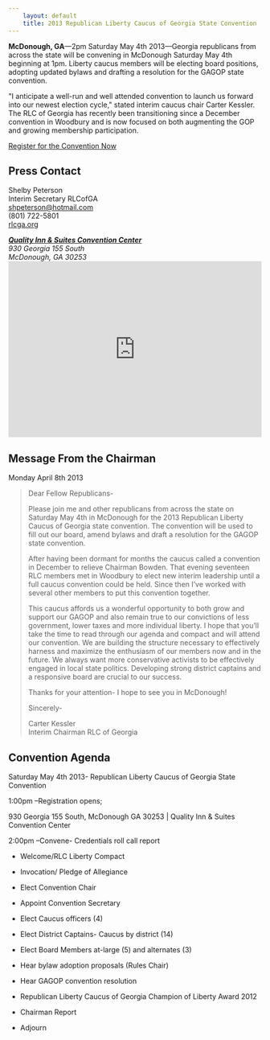 ```yaml
---
    layout: default
    title: 2013 Republican Liberty Caucus of Georgia State Convention
---
```


<div class="row">
<div class="span6" markdown="1">

**McDonough, GA**—2pm Saturday May 4th 2013—Georgia republicans from across the state will be
convening in McDonough Saturday May 4th beginning at 1pm.  Liberty caucus members will be electing board positions,
adopting updated bylaws and drafting a resolution for the GAGOP state convention.

"I anticipate a well-run and well attended convention to launch us forward into our newest election cycle," stated
interim caucus chair Carter Kessler.  The RLC of Georgia has recently been transitioning since a December convention in
Woodbury and is now focused on both augmenting the GOP and growing membership participation.

<a href="https://www.xorbia.com/e/rlc/republican-liberty-caucus-georgia-state-convention">Register for the Convention Now</a>

Press Contact
-------------

Shelby Peterson  
Interim Secretary RLCofGA  
[shpeterson@hotmail.com](mailto:shpeterson@hotmail.com)  
(801) 722-5801  
<a href="http://rlcga.org">rlcga.org</a>

</div>
<div class="span6">
<address>
<b><a href="https://maps.google.com/maps?cid=873884944616720550">Quality Inn &amp; Suites Convention Center</a></b>
<br />930 Georgia 155 South  
<br />McDonough, GA 30253
</address>

<iframe width="100%" height="350" frameborder="0" scrolling="no" marginheight="0" marginwidth="0" src="https://maps.google.com/maps?cid=873884944616720550&amp;output=embed"> </iframe>
</div>
</div>

<div class="row" markdown="1">
<div class="span12">

<h2>Message From the Chairman</h2>

Monday April 8th 2013

> Dear Fellow Republicans-
>
> Please join me and other republicans from across the state on Saturday May 4th in McDonough for the 2013 Republican Liberty Caucus of Georgia state convention.  The convention will be used to fill out our board, amend bylaws and draft a resolution for the GAGOP state convention.
>
> After having been dormant for months the caucus called a convention in December to relieve Chairman Bowden.  That evening seventeen RLC members met in Woodbury to elect new interim leadership until a full caucus convention could be held.  Since then I’ve worked with several other members to put this convention together.
>
> This caucus affords us a wonderful opportunity to both grow and support our GAGOP and also remain true to our convictions of less government, lower taxes and more individual liberty.  I hope that you’ll take the time to read through our agenda and compact and will attend our convention.  We are building the structure necessary to effectively harness and maximize the enthusiasm of our members now and in the future.  We always want more conservative activists to be effectively engaged in local state politics.  Developing strong district captains and a responsive board are crucial to our success.  
>
> Thanks for your attention- I hope to see you in McDonough!
>
> Sincerely-
>
> Carter Kessler  
> Interim Chairman RLC of Georgia

<h2>Convention Agenda</h2>

<div markdown="1">
Saturday May 4th 2013- Republican Liberty Caucus of Georgia State Convention

1:00pm –Registration opens; 

930 Georgia 155 South, McDonough GA 30253 | Quality Inn &amp; Suites Convention Center

2:00pm –Convene- Credentials roll call report 

<ul markdown="0">
<li>
<p>Welcome/RLC Liberty Compact</p>
</li>

<li>
<p>Invocation/ Pledge of Allegiance</p>
</li>

<li>
<p>Elect Convention Chair</p>
</li>

<li>
<p>Appoint Convention Secretary</p>
</li>

<li>
<p>Elect Caucus officers (4)</p>
</li>

<li>
<p>Elect District Captains- Caucus by district (14)</p>
</li>

<li>
<p>Elect Board Members at-large (5) and alternates (3)</p>
</li>

<li>
<p>Hear bylaw adoption proposals (Rules Chair)</p>
</li>

<li>
<p>Hear GAGOP convention resolution</p>
</li>

<li>
<p>Republican Liberty Caucus of Georgia Champion of Liberty Award 2012</p>
</li>

<li>
<p>Chairman Report</p>
</li>

<li>
<p>Adjourn</p>
</li>

</ul>
</div>
</div>
</div>

 [2]: https://maps.google.com/maps?cid=873884944616720550
 [3]: https://www.xorbia.com/e/rlc/republican-liberty-caucus-georgia-state-convention
